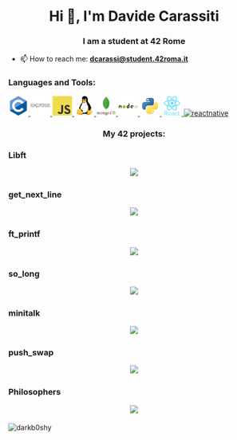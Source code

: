 <h1 align="center">Hi 👋, I'm Davide Carassiti</h1>
<h3 align="center">I am a student at 42 Rome</h3>

- 📫 How to reach me: **dcarassi@student.42roma.it**

<h3 align="left">Languages and Tools:</h3>
<p align="left"> <a href="https://www.cprogramming.com/" target="_blank" rel="noreferrer"> <img src="https://raw.githubusercontent.com/devicons/devicon/master/icons/c/c-original.svg" alt="c" width="40" height="40"/> </a> <a href="https://expressjs.com" target="_blank" rel="noreferrer"> <img src="https://raw.githubusercontent.com/devicons/devicon/master/icons/express/express-original-wordmark.svg" alt="express" width="40" height="40"/> </a> <a href="https://developer.mozilla.org/en-US/docs/Web/JavaScript" target="_blank" rel="noreferrer"> <img src="https://raw.githubusercontent.com/devicons/devicon/master/icons/javascript/javascript-original.svg" alt="javascript" width="40" height="40"/> </a> <a href="https://www.linux.org/" target="_blank" rel="noreferrer"> <img src="https://raw.githubusercontent.com/devicons/devicon/master/icons/linux/linux-original.svg" alt="linux" width="40" height="40"/> </a> <a href="https://www.mongodb.com/" target="_blank" rel="noreferrer"> <img src="https://raw.githubusercontent.com/devicons/devicon/master/icons/mongodb/mongodb-original-wordmark.svg" alt="mongodb" width="40" height="40"/> </a> <a href="https://nodejs.org" target="_blank" rel="noreferrer"> <img src="https://raw.githubusercontent.com/devicons/devicon/master/icons/nodejs/nodejs-original-wordmark.svg" alt="nodejs" width="40" height="40"/> </a> <a href="https://www.python.org" target="_blank" rel="noreferrer"> <img src="https://raw.githubusercontent.com/devicons/devicon/master/icons/python/python-original.svg" alt="python" width="40" height="40"/> </a> <a href="https://reactjs.org/" target="_blank" rel="noreferrer"> <img src="https://raw.githubusercontent.com/devicons/devicon/master/icons/react/react-original-wordmark.svg" alt="react" width="40" height="40"/> </a> <a href="https://reactnative.dev/" target="_blank" rel="noreferrer"> <img src="https://reactnative.dev/img/header_logo.svg" alt="reactnative" width="40" height="40"/> </a> </p>

<h3 align="center">My 42 projects:</h3>

<h3 align="left">Libft<p align = "center"> <a href = https://github.com/DarkB0shy/libft_42> <img src="https://badge42.vercel.app/api/v2/clfxzfejm002507lf2lm1psus/project/2943503" /></a></p></h3>

<h3 align="left">get_next_line<p align ="center"> <a href = "https://github.com/DarkB0shy/get_next_line_42"> <img src="https://badge42.vercel.app/api/v2/clfxzfejm002507lf2lm1psus/project/2950438" /></a></p></h3>

<h3 align="left">ft_printf<p align ="center"> <a href = "https://github.com/DarkB0shy/ft_printf_42"> <img src="https://badge42.vercel.app/api/v2/clfxzfejm002507lf2lm1psus/project/2956543" /></a></p></h3>

<h3 align="left">so_long<p align ="center"> <a href = "https://github.com/DarkB0shy/so_long_42"> <img src="https://badge42.vercel.app/api/v2/clfxzfejm002507lf2lm1psus/project/2993840" /></a></p></h3>

<h3 align="left">minitalk<p align ="center"> <a href = "https://github.com/DarkB0shy/minitalk_42"> <img src="https://badge42.vercel.app/api/v2/clfxzfejm002507lf2lm1psus/project/3002273" /></a></p></h3>

<h3 align="left">push_swap<p align ="center"> <a href = "https://github.com/DarkB0shy/push_swap_42"> <img src="https://badge42.vercel.app/api/v2/clfxzfejm002507lf2lm1psus/project/3024020" /></a></p></h3>

<h3 align="left">Philosophers<p align = "center"> <a href = "https://github.com/DarkB0shy/Philosophers_42"> <img src="https://badge42.vercel.app/api/v2/clfxzfejm002507lf2lm1psus/project/3056643" /></a></p></h3>

<p align="left"> <img src="https://komarev.com/ghpvc/?username=darkb0shy&label=Profile%20views&color=0e75b6&style=flat" alt="darkb0shy" /> </p>
